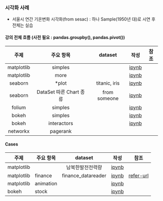 ### 시각화 사례
- 서울시 연간 기온변화 시각화(from sesac) : 하나 Sample(1950년 대)로 시연 후 전체는 실습

#### 강의 전체 흐름 (사전 필요 : pandas.groupby(), pandas.pivot())
| 주제 | 주요 항목 | dataset | 작성 | 참조 |
| :---: | :---: | :---: |:---: |:---: |
| matplotlib | simples | |[ipynb](./codes/matplotlib_simples.ipynb)||
|matplotlib |more||[ipynb](./codes/matplotlib_more.ipynb) | |
|seaborn|*plot|titanic, iris|[ipynb](./codes/seaborn_more.ipynb)| |
|seaborn|DataSet 따른 Chart 종류|from someone|[ipynb](./codes/UsageChartbyPerDataset.ipynb)| |
|folium| simples| |[ipynb](./codes/folium_simples.ipynb)||
|bokeh|simples||[ipynb](./codes/bokeh_basic.ipynb)| |
|bokeh|interactors||[ipynb](./codes/bokeh_Interactors.ipynb)| |
|networkx| pagerank| |||

#### Cases
| 주제 | 주요 항목 | dataset| 작성 | 참조 |
| --- | --- | :---: |--- |--- |
|matplotlib|  | 남북한발전전력량 |[ipynb](./codes/elecetro_rate_barplot.ipynb)||
| matplotlib | finance | finance_datareader |[ipynb](./codes/finance_datareader.ipynb)|[refer-url](https://financedata.github.io/posts/finance-data-reader-users-guide.html)|
| matplotlib |animation|  |[ipynb](./codes/matplotlib_animation.py)||
|bokeh|stock||[ipynb](./codes/bokeh_stock.ipynb)| |



